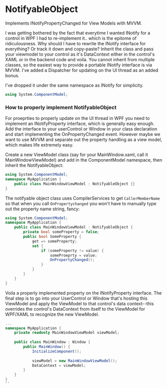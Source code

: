 # NotifyableObject
Implements INotifyPropertyChanged for View Models with MVVM.

I was getting bothered by the fact that everytime I wanted INotify for a control in WPF I had to re-implement it.. which is the epitome of ridiculousness. Why should I have to rewrite the INotify interface for everything? Or track it down and copy-paste? Inherit the class and pass your viewmodel to your control as it's DataContext either in the control's XAML or in the backend code and voila. You cannot inherit from multiple classes, so the easiest way to provide a portable INotify interface is via MVVM. I've added a Dispatcher for updating on the UI thread as an added bonus.

I've dropped it under the same namespace as INotify for simplicity.
```C#
using System.ComponentModel;
```

### How to properly implement NotifyableObject

For proeprties to properly update on the UI thread in WPF you need to implement an INotifyProperty interface, which is generally easy enough. Add the interface to your userControl or Window in your class declaration and start implementing the OnPropertyChanged event. However maybe we want to use MVVM and separate out the property handling as a view model, which makes life extremely easy.

Create a new ViewModel class (say for your MainWindow.xaml, call it MainWindowViewModel) and add in the ComponentModel namespace, then inherit the NotifyableObject:
```C#
using System.ComponentModel;
namespace MyApplication {
    public class MainWindowViewModel : NotifyableObject {}
}
```
The notifyable object class uses CompilerServices to get `CallerMemberName` so that when you call `OnPropertychanged` you won't have to manually type out the property name string, fancy:
```C#
using System.ComponentModel;
namespace MyApplication {
    public class MainWindowViewModel : NotifyableObject {
        private bool someProperty = false;
        public bool SomeProperty {
            get => someProperty;
            set {
                if (someProperty != value) {
                    someProeprty = value;
                    OnPropertyChanged();
                }
            }
        }
    }
}
```
Voila a properly implemented property on the INotifyProperty interface. The final step is to go into your UserControl or Window that's hosting this ViewModel and apply the ViewModel to that control's data context--this overrides the control's DataContext from itself to the ViewModel for WPF/XAML to recognize the new ViewModel.
```C#
...
namespace MyApplication {
    private readonly MainWindowViewModel viewModel;
    
    public class MainWindow : Window {
        public MainWindow() {
            InitializeComponent();
            
            viewModel = new MainWindowViewModel();
            DataContext = viewModel;
        }
    }
}
``

